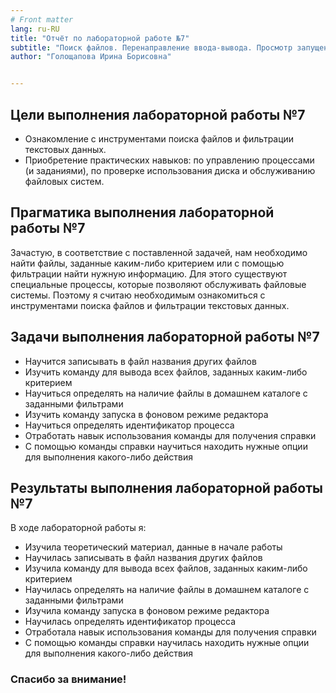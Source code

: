 ```yaml
---
# Front matter
lang: ru-RU
title: "Отчёт по лабораторной работе №7"
subtitle: "Поиск файлов. Перенаправление ввода-вывода. Просмотр запущенных процессов"
author: "Голощапова Ирина Борисовна"


---
```



## Цели выполнения лабораторной работы №7

 - Ознакомление с инструментами поиска файлов и фильтрации текстовых данных.
 - Приобретение практических навыков: по управлению процессами (и заданиями), по проверке использования диска и обслуживанию файловых систем. 





## Прагматика выполнения лабораторной работы №7

Зачастую, в соответствие с поставленной задачей, нам необходимо найти файлы, заданные каким-либо критерием или с помощью фильтрации найти нужную информацию. Для этого существуют специальные процессы, которые позволяют обслуживать файловые системы. Поэтому я считаю необходимым ознакомиться с инструментами поиска файлов и фильтрации текстовых данных.






## Задачи выполнения лабораторной работы №7

 - Научится записывать в файл названия других файлов
 - Изучить команду для вывода всех файлов, заданных каким-либо критерием
 - Научиться определять на наличие файлы в домашнем каталоге с заданными фильтрами
 - Изучить команду запуска в фоновом режиме редактора 
 - Научиться определять идентификатор процесса
 - Отработать навык использования команды для получения справки
 - С помощью команды справки научиться находить нужные опции для выполнения какого-либо действия






## Результаты выполнения лабораторной работы №7

В ходе лабораторной работы я:
 - Изучила теоретический материал, данные в начале работы
 - Научилась записывать в файл названия других файлов
 - Изучила команду для вывода всех файлов, заданных каким-либо критерием
 - Научилась определять на наличие файлы в домашнем каталоге с заданными фильтрами
 - Изучила команду запуска в фоновом режиме редактора 
 - Научилась определять идентификатор процесса
 - Отработала навык использования команды для получения справки
 - С помощью команды справки научилась находить нужные опции для выполнения какого-либо действия









### Спасибо за внимание!


